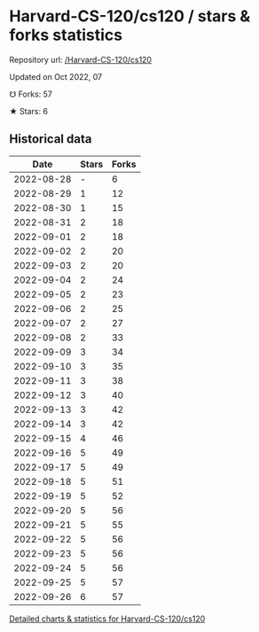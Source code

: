 # Harvard-CS-120/cs120 / stars & forks statistics

Repository url: [/Harvard-CS-120/cs120](https://github.com/Harvard-CS-120/cs120)

Updated on Oct 2022, 07

☋ Forks: 57

★ Stars: 6

## Historical data
| Date | Stars | Forks |
|------|-------|-------|
| 2022-08-28 | - | 6 | 
| 2022-08-29 | 1 | 12 | 
| 2022-08-30 | 1 | 15 | 
| 2022-08-31 | 2 | 18 | 
| 2022-09-01 | 2 | 18 | 
| 2022-09-02 | 2 | 20 | 
| 2022-09-03 | 2 | 20 | 
| 2022-09-04 | 2 | 24 | 
| 2022-09-05 | 2 | 23 | 
| 2022-09-06 | 2 | 25 | 
| 2022-09-07 | 2 | 27 | 
| 2022-09-08 | 2 | 33 | 
| 2022-09-09 | 3 | 34 | 
| 2022-09-10 | 3 | 35 | 
| 2022-09-11 | 3 | 38 | 
| 2022-09-12 | 3 | 40 | 
| 2022-09-13 | 3 | 42 | 
| 2022-09-14 | 3 | 42 | 
| 2022-09-15 | 4 | 46 | 
| 2022-09-16 | 5 | 49 | 
| 2022-09-17 | 5 | 49 | 
| 2022-09-18 | 5 | 51 | 
| 2022-09-19 | 5 | 52 | 
| 2022-09-20 | 5 | 56 | 
| 2022-09-21 | 5 | 55 | 
| 2022-09-22 | 5 | 56 | 
| 2022-09-23 | 5 | 56 | 
| 2022-09-24 | 5 | 56 | 
| 2022-09-25 | 5 | 57 | 
| 2022-09-26 | 6 | 57 | 


[Detailed charts & statistics for Harvard-CS-120/cs120](https://reviewgithub.com/rep/Harvard-CS-120/cs120)
